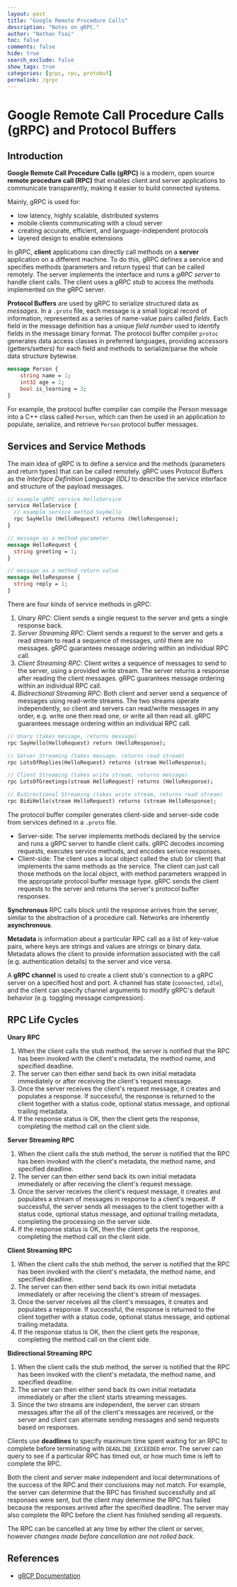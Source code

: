 ```yaml
---
layout: post
title: "Google Remote Procedure Calls"
description: "Notes on gRPC."
author: "Nathan Tsai"
toc: false
comments: false
hide: true
search_exclude: false
show_tags: true
categories: [grpc, rpc, protobuf]
permalink: /grpc
---
```


# Google Remote Call Procedure Calls (gRPC) and Protocol Buffers

## Introduction
**Google Remote Call Procedure Calls (gRPC)** is a modern, open source **remote procedure call (RPC)** that enables client and server applications to communicate transparently, making it easier to build connected systems.

Mainly, gRPC is used for:
* low latency, highly scalable, distributed systems
* mobile clients communicating with a cloud server
* creating accurate, efficient, and language-independent protocols
* layered design to enable extensions

In gRPC, **client** applications can directly call methods on a **server** application on a different machine. To do this, gRPC defines a service and specifies methods (parameters and return types) that can be called remotely. The server implements the interface and runs a *gRPC server* to handle client calls. The client uses a *gRPC stub* to access the methods implemented on the gRPC server.

**Protocol Buffers** are used by gRPC to serialize structured data as *messages*. In a `.proto` file, each message is a small logical record of information, represented as a series of name-value pairs called *fields*. Each field in the message definition has a unique *field number* used to identify fields in the message binary format. The protocol buffer compiler `protoc` generates data access classes in preferred languages, providing accessors  (getters/setters) for each field and methods to serialize/parse the whole data structure bytewise.

```protobuf
message Person {
    string name = 1;
    int32 age = 2;
    bool is_learning = 3;
}
```

For example, the protocol buffer compiler can compile the Person message into a C++ class called `Person`, which can then be used in an application to populate, serialize, and retrieve `Person` protocol buffer messages.


## Services and Service Methods
The main idea of gRPC is to define a service and the methods (parameters and return types) that can be called remotely. gRPC uses Protocol Buffers as the *Interface Definition Language (IDL)* to describe the service interface and structure of the payload messages.

```protobuf
// example gRPC service HelloService
service HelloService {
  // example service method SayHello
  rpc SayHello (HelloRequest) returns (HelloResponse);
}

// message as a method parameter
message HelloRequest {
  string greeting = 1;
}

// message as a method return value
message HelloResponse {
  string reply = 1;
}
```

There are four kinds of service methods in gRPC:
1. *Unary RPC*: Client sends a single request to the server and gets a single response back.
1. *Server Streaming RPC*: Client sends a request to the server and gets a read stream to read a sequence of messages, until there are no messages. gRPC guarantees message ordering within an individual RPC call.
1. *Client Streaming RPC*: Client writes a sequence of messages to send to the server, using a provided write stream. The server returns a response after reading the client messages. gRPC guarantees message ordering within an individual RPC call.
1. *Bidirectional Streaming RPC*: Both client and server send a sequence of messages using read-write streams. The two streams operate independently, so client and servers can read/write messages in any order, e.g. write one then read one, or write all then read all. gRPC guarantees message ordering within an individual RPC call.

```protobuf
// Unary (takes message, returns message)
rpc SayHello(HelloRequest) return (HelloResponse);

// Server Streaming (takes message, returns read stream)
rpc LotsOfReplies(HelloRequest) returns (stream HelloResponse);

// Client Streaming (takes write stream, returns message)
rpc LotsOfGreetings(stream HelloRequest) returns (HelloResponse);

// Bidirectional Streaming (takes write stream, returns read stream)
rpc BidiHello(stream HelloRequest) returns (stream HelloResponse);
```

The protocol buffer compiler generates client-side and server-side code from services defined in a `.proto` file.
* Server-side: The server implements methods declared by the service and runs a gRPC server to handle client calls. gRPC decodes incoming requests, executes service methods, and encodes serivce responses.
* Client-side: The client uses a local object called the stub (or client) that implements the same methods as the service. The client can just call those methods on the local object, with method parameters wrapped in the appropriate protocol buffer message type. gRPC sends the client requests to the server and returns the server's protocol buffer responses.

**Synchronous** RPC calls block until the response arrives from the server, similar to the abstraction of a procedure call. Networks are inherently **asynchronous**.

**Metadata** is information about a particular RPC call as a list of key-value pairs, where keys are strings and values are strings or binary data. Metadata allows the client to provide information associated with the call (e.g. authentication details) to the server and vice versa.

A **gRPC channel** is used to create a client stub's connection to a gRPC server on a specified host and port. A channel has state (`connected`, `idle`), and the client can specify channel arguments to modify gRPC's default behavior (e.g. toggling message compression).

## RPC Life Cycles

**Unary RPC**
1. When the client calls the stub method, the server is notified that the RPC has been invoked with the client's metadata, the method name, and specified deadline.
1. The server can then either send back its own initial metadata immediately or after receiving the client's request message.
1. Once the server receives the client's request message, it creates and populates a response. If successful, the response is returned to the client together with a status code, optional status message, and optional trailing metadata.
1. If the response status is OK, then the client gets the response, completing the method call on the client side.

**Server Streaming RPC**
1. When the client calls the stub method, the server is notified that the RPC has been invoked with the client's metadata, the method name, and specified deadline.
1. The server can then either send back its own initial metadata immediately or after receiving the client's request message.
1. Once the server receives the client's request message, it creates and populates a stream of messages in response to a client's request. If successful, the server sends all messages to the client together with a status code, optional status message, and optional trailing metadata, completing the processing on the server side.
1. If the response status is OK, then the client gets the response, completing the method call on the client side.

**Client Streaming RPC**
1. When the client calls the stub method, the server is notified that the RPC has been invoked with the client's metadata, the method name, and specified deadline.
1. The server can then either send back its own initial metadata immediately or after receiving the client's stream of messages.
1. Once the server receives all the client's messages, it creates and populates a response. If successful, the response is returned to the client together with a status code, optional status message, and optional trailing metadata.
1. If the response status is OK, then the client gets the response, completing the method call on the client side.

**Bidirectional Streaming RPC**
1. When the client calls the stub method, the server is notified that the RPC has been invoked with the client's metadata, the method name, and specified deadline.
1. The server can then either send back its own initial metadata immediately or after the client starts streaming messages.
1. Since the two streams are independent, the server can stream messages after the all of the client's messages are received, or the server and client can alternate sending messages and send requests based on responses.

Clients use **deadlines** to specify maximum time spent waiting for an RPC to complete before terminating with `DEADLINE_EXCEEDED` error. The server can query to see if a particular RPC has timed out, or how much time is left to complete the RPC.

Both the client and server make independent and local determinations of the success of the RPC and their conclusions may not match. For example, the server can determine that the RPC has finished successfully and all responses were sent, but the client may determine the RPC has failed because the responses arrived after the specified deadline. The server may also complete the RPC before the client has finished sending all requests.

The RPC can be cancelled at any time by either the client or server, however *changes made before cancellation are not rolled back*.

## References
* [gRCP Documentation](https://grpc.io/docs/)